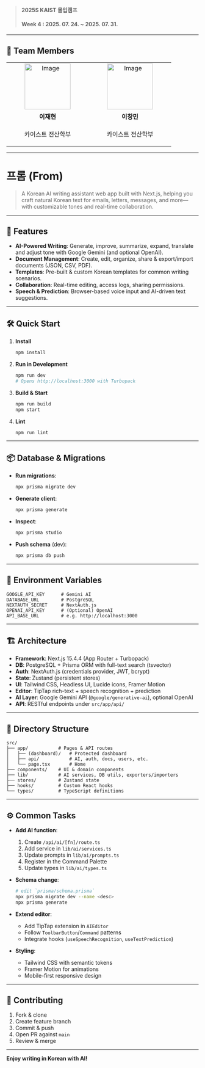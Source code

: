 > <h4>2025S KAIST 몰입캠프</h4>
> <h4>Week 4 : 2025. 07. 24. ~ 2025. 07. 31.</h4>

---

## 👥 Team Members
<table>
    <tr>
      <td align="center" width="200">
        <a href="https://github.com/jaedungg">
          <img width="120" height="120" alt="Image" src="https://github.com/user-attachments/assets/bed619eb-5f33-4ea5-942a-3607bd4b294d" />
          <br />
        </a>
      </td>
      <td align="center" width="200">
        <a href="https://github.com/chngmn">
          <img width="120" height="120" alt="Image" src="https://github.com/user-attachments/assets/20771cb6-a9f0-4648-87ac-f9e3268767e1" />
          <br />
        </a>
      </td>
    </tr>
    <tr>
      <td align="center">
        <b>이재현</b>
      </td>
      <td align="center">
        <b>이창민</b>
      </td>
    </tr>
  <tr>
    <td align="center">
      <p>카이스트 전산학부</p>
    </td>
    <td align="center">
      <p>카이스트 전산학부</p>
    </td>
  </tr>
</table>

---

# 프롬 (From)

> A Korean AI writing assistant web app built with Next.js, helping you craft natural Korean text for emails, letters, messages, and more—with customizable tones and real-time collaboration.

---

## 🚀 Features

- **AI-Powered Writing**: Generate, improve, summarize, expand, translate and adjust tone with Google Gemini (and optional OpenAI).
- **Document Management**: Create, edit, organize, share & export/import documents (JSON, CSV, PDF).
- **Templates**: Pre-built & custom Korean templates for common writing scenarios.
- **Collaboration**: Real-time editing, access logs, sharing permissions.
- **Speech & Prediction**: Browser-based voice input and AI-driven text suggestions.

---

## 🛠️ Quick Start

1. **Install**

   ```bash
   npm install
   ```

2. **Run in Development**

   ```bash
   npm run dev
   # Opens http://localhost:3000 with Turbopack
   ```

3. **Build & Start**

   ```bash
   npm run build
   npm start
   ```

4. **Lint**

   ```bash
   npm run lint
   ```

---

## 📦 Database & Migrations

- **Run migrations**:
  ```bash
  npx prisma migrate dev
  ```
- **Generate client**:
  ```bash
  npx prisma generate
  ```
- **Inspect**:
  ```bash
  npx prisma studio
  ```
- **Push schema** (dev):
  ```bash
  npx prisma db push
  ```

---

## 🔧 Environment Variables

```env
GOOGLE_API_KEY      # Gemini AI
DATABASE_URL        # PostgreSQL
NEXTAUTH_SECRET     # NextAuth.js
OPENAI_API_KEY      # (Optional) OpenAI
API_BASE_URL        # e.g. http://localhost:3000
```

---

## 🏗️ Architecture

- **Framework**: Next.js 15.4.4 (App Router + Turbopack)
- **DB**: PostgreSQL + Prisma ORM with full-text search (tsvector)
- **Auth**: NextAuth.js (credentials provider, JWT, bcrypt)
- **State**: Zustand (persistent stores)
- **UI**: Tailwind CSS, Headless UI, Lucide icons, Framer Motion
- **Editor**: TipTap rich-text + speech recognition + prediction
- **AI Layer**: Google Gemini API (`@google/generative-ai`), optional OpenAI
- **API**: RESTful endpoints under `src/app/api/`

---

## 📁 Directory Structure

```
src/
├── app/           # Pages & API routes
│   ├── (dashboard)/   # Protected dashboard
│   ├── api/           # AI, auth, docs, users, etc.
│   └── page.tsx       # Home
├── components/    # UI & domain components
├── lib/           # AI services, DB utils, exporters/importers
├── stores/        # Zustand state
├── hooks/         # Custom React hooks
└── types/         # TypeScript definitions
```

---

## ⚙️ Common Tasks

- **Add AI function**:

  1. Create `/api/ai/[fn]/route.ts`
  2. Add service in `lib/ai/services.ts`
  3. Update prompts in `lib/ai/prompts.ts`
  4. Register in the Command Palette
  5. Update types in `lib/ai/types.ts`

- **Schema change**:

  ```bash
  # edit `prisma/schema.prisma`
  npx prisma migrate dev --name <desc>
  npx prisma generate
  ```

- **Extend editor**:

  - Add TipTap extension in `AIEditor`
  - Follow `ToolbarButton`/`Command` patterns
  - Integrate hooks (`useSpeechRecognition`, `useTextPrediction`)

- **Styling**:

  - Tailwind CSS with semantic tokens
  - Framer Motion for animations
  - Mobile-first responsive design

---

## 🎯 Contributing

1. Fork & clone
2. Create feature branch
3. Commit & push
4. Open PR against `main`
5. Review & merge

---

**Enjoy writing in Korean with AI!**

